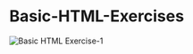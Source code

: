 # Basic-HTML-Exercises



![Basic HTML Exercise-1](https://user-images.githubusercontent.com/87574523/132991536-b28999e1-574f-48e0-b645-cb97a8830174.png)



